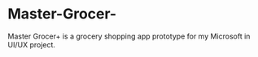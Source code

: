 # Master-Grocer-
Master Grocer+ is a grocery shopping app prototype for my Microsoft in UI/UX project.
